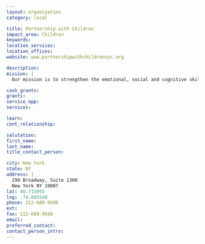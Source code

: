 ```yaml
---
layout: organization
category: local

title: Partnership with Children
impact_area: Children
keywords: 
location_services: 
location_offices: 
website: www.partnershipwithchildrennyc.org

description: 
mission: |
  Our mission is to strengthen the emotional, social and cognitive skills of at-risk children so that they can succeed in school, in society and in their lives

cash_grants: 
grants: 
service_opp: 
services: 

learn: 
cont_relationship: 

salutation: 
first_name: 
last_name: 
title_contact_person: 

city: New York
state: NY
address: |
  299 Broadway, Suite 1300  
  New York NY 10007
lat: 40.715093
lng: -74.005549
phone: 212-689-9500
ext: 
fax: 212-689-9568
email: 
preferred_contact: 
contact_person_intro: 
---
```


